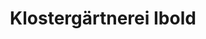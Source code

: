 ---
title: "Klostergärtnerei Ibold"
url: /walkenried/klostergaertnerei-ibold-schlossstrasse/
shop: Garten-Center
---